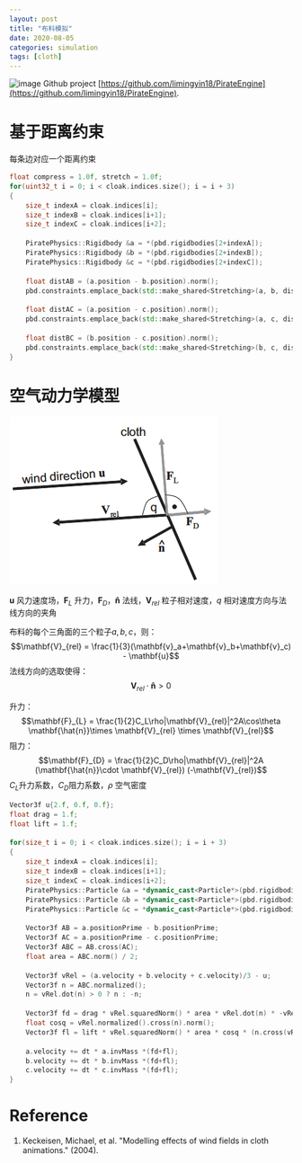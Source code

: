 ```yaml
---
layout: post
title: "布料模拟"
date: 2020-08-05
categories: simulation
tags: [cloth]
---
```


![image](https://github.com/limingyin18/limingyin18.github.io/raw/master/imgs/physics/cloth.gif)
Github project [https://github.com/limingyin18/PirateEngine](https://github.com/limingyin18/PirateEngine). 

# 基于距离约束
每条边对应一个距离约束
```cpp
float compress = 1.0f, stretch = 1.0f;
for(uint32_t i = 0; i < cloak.indices.size(); i = i + 3)
{
	size_t indexA = cloak.indices[i];
	size_t indexB = cloak.indices[i+1];
	size_t indexC = cloak.indices[i+2];

	PiratePhysics::Rigidbody &a = *(pbd.rigidbodies[2+indexA]);
	PiratePhysics::Rigidbody &b = *(pbd.rigidbodies[2+indexB]);
	PiratePhysics::Rigidbody &c = *(pbd.rigidbodies[2+indexC]);

	float distAB = (a.position - b.position).norm();
	pbd.constraints.emplace_back(std::make_shared<Stretching>(a, b, distAB, compress, stretch));

	float distAC = (a.position - c.position).norm();
	pbd.constraints.emplace_back(std::make_shared<Stretching>(a, c, distAC, compress, stretch));

	float distBC = (b.position - c.position).norm();
	pbd.constraints.emplace_back(std::make_shared<Stretching>(b, c, distBC, compress, stretch));
}
```

# 空气动力学模型
![image](https://github.com/limingyin18/limingyin18.github.io/raw/master/imgs/physics/wind_force.png)

$\mathbf{u}$ 风力速度场，$\mathbf{F}_{L}$ 升力，$\mathbf{F}_D$，$\mathbf{\hat{n}}$ 法线，$\mathbf{V}_{rel}$ 粒子相对速度，$q$ 相对速度方向与法线方向的夹角

布料的每个三角面的三个粒子$a,b,c$，则：
$$\mathbf{V}_{rel} = \frac{1}{3}(\mathbf{v}_a+\mathbf{v}_b+\mathbf{v}_c) - \mathbf{u}$$
法线方向的选取使得：
$$\mathbf{V}_{rel} \cdot \mathbf{\hat{n}} > 0$$

升力：
$$\mathbf{F}_{L} = \frac{1}{2}C_L\rho|\mathbf{V}_{rel}|^2A\cos\theta \mathbf{\hat{n}}\times \mathbf{V}_{rel} \times \mathbf{V}_{rel}$$
阻力：
$$\mathbf{F}_{D} = \frac{1}{2}C_D\rho|\mathbf{V}_{rel}|^2A (\mathbf{\hat{n}}\cdot \mathbf{V}_{rel}) (-\mathbf{V}_{rel})$$
$C_L$升力系数，$C_D$阻力系数，$\rho$ 空气密度
```c++
Vector3f u{2.f, 0.f, 0.f};
float drag = 1.f;
float lift = 1.f;

for(size_t i = 0; i < cloak.indices.size(); i = i + 3)
{
	size_t indexA = cloak.indices[i];
	size_t indexB = cloak.indices[i+1];
	size_t indexC = cloak.indices[i+2];
	PiratePhysics::Particle &a = *dynamic_cast<Particle*>(pbd.rigidbodies[2+indexA].get());
	PiratePhysics::Particle &b = *dynamic_cast<Particle*>(pbd.rigidbodies[2+indexB].get());
	PiratePhysics::Particle &c = *dynamic_cast<Particle*>(pbd.rigidbodies[2+indexC].get());

	Vector3f AB = a.positionPrime - b.positionPrime;
	Vector3f AC = a.positionPrime - c.positionPrime;
	Vector3f ABC = AB.cross(AC);
	float area = ABC.norm() / 2;

	Vector3f vRel = (a.velocity + b.velocity + c.velocity)/3 - u;
	Vector3f n = ABC.normalized();
	n = vRel.dot(n) > 0 ? n : -n;

	Vector3f fd = drag * vRel.squaredNorm() * area * vRel.dot(n) * -vRel;
	float cosq = vRel.normalized().cross(n).norm();
	Vector3f fl = lift * vRel.squaredNorm() * area * cosq * (n.cross(vRel).cross(vRel));

	a.velocity += dt * a.invMass *(fd+fl);
	b.velocity += dt * b.invMass *(fd+fl);
	c.velocity += dt * c.invMass *(fd+fl);
}
```
# Reference
1. Keckeisen, Michael, et al. "Modelling effects of wind fields in cloth animations." (2004).